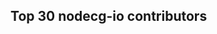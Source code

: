 <style>
    a.contributorlink:hover {
        text-decoration-style: solid;
        text-decoration-line: underline;
        text-decoration-color: white;
    }
</style>

<script type="text/javascript">
    fetch('https://api.github.com/repos/codeoverflow-org/nodecg-io/contributors').then(response => {
        response.json().then(data => {
            let idx = 1
            data.forEach(entry => {
                const div = document.createElement('div')
                div.style = `grid-column: 1; grid-row: ${idx}; display: inline-block; padding-bottom: 10px`
                if ('avatar_url' in entry) {
                    div.innerHTML = `
                    <img src="${entry.avatar_url}" width="64" height="64" style="float: left; margin-top: 0">
                    <div style="float:left; margin-top: 0">
                      <span style="font-size: 16pt; font-weight: bold; margin-left: 1em; color: white;">
                        <a style="color: white;" class="contributorlink" href="${entry.html_url}">${entry.login}</a>
                      </span><br>
                      <span style="font-size: 12pt; margin-left: 1em; color: white;">
                        <a style="color: white;" class="contributorlink" href="https://github.com/codeoverflow-org/nodecg-io/commits?author=${entry.login}">${entry.contributions} contributions</a>
                      </span>
                    </div>
                    `
                } else {
                    div.innerHTML = `
                    <span style="font-size: 16pt; font-weight: bold; margin-left: 1em; color: white;">${entry.login}</span><br>
                    <span style="font-size: 12pt; margin-left: 1em; color: white;">${entry.contributions} contributions</span>
                    `
                }
                document.getElementById('contributorview').appendChild(div)
                idx += 1
            })
        })
    })
</script>

## Top 30 nodecg-io contributors

<div id="contributorview" style="display: grid">

</div>
